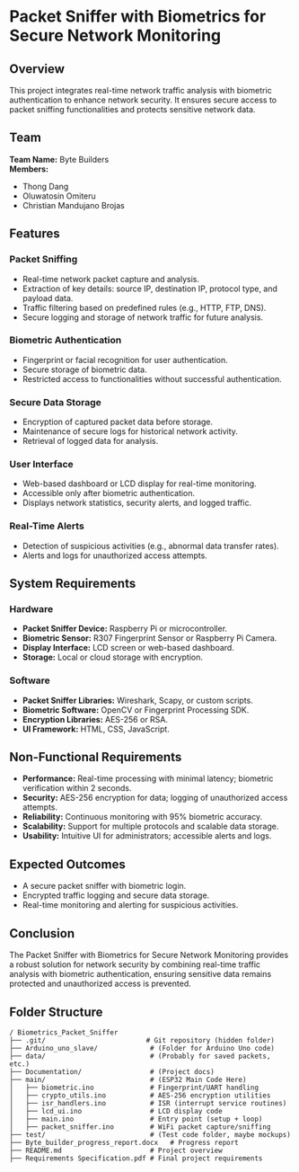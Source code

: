 # Packet Sniffer with Biometrics for Secure Network Monitoring

## Overview
This project integrates real-time network traffic analysis with biometric authentication to enhance network security. It ensures secure access to packet sniffing functionalities and protects sensitive network data.

## Team
**Team Name:** Byte Builders  
**Members:**  
- Thong Dang  
- Oluwatosin Omiteru  
- Christian Mandujano Brojas  

## Features

### Packet Sniffing
- Real-time network packet capture and analysis.
- Extraction of key details: source IP, destination IP, protocol type, and payload data.
- Traffic filtering based on predefined rules (e.g., HTTP, FTP, DNS).
- Secure logging and storage of network traffic for future analysis.

### Biometric Authentication
- Fingerprint or facial recognition for user authentication.
- Secure storage of biometric data.
- Restricted access to functionalities without successful authentication.

### Secure Data Storage
- Encryption of captured packet data before storage.
- Maintenance of secure logs for historical network activity.
- Retrieval of logged data for analysis.

### User Interface
- Web-based dashboard or LCD display for real-time monitoring.
- Accessible only after biometric authentication.
- Displays network statistics, security alerts, and logged traffic.

### Real-Time Alerts
- Detection of suspicious activities (e.g., abnormal data transfer rates).
- Alerts and logs for unauthorized access attempts.

## System Requirements

### Hardware
- **Packet Sniffer Device:** Raspberry Pi or microcontroller.
- **Biometric Sensor:** R307 Fingerprint Sensor or Raspberry Pi Camera.
- **Display Interface:** LCD screen or web-based dashboard.
- **Storage:** Local or cloud storage with encryption.

### Software
- **Packet Sniffer Libraries:** Wireshark, Scapy, or custom scripts.
- **Biometric Software:** OpenCV or Fingerprint Processing SDK.
- **Encryption Libraries:** AES-256 or RSA.
- **UI Framework:** HTML, CSS, JavaScript.

## Non-Functional Requirements
- **Performance:** Real-time processing with minimal latency; biometric verification within 2 seconds.
- **Security:** AES-256 encryption for data; logging of unauthorized access attempts.
- **Reliability:** Continuous monitoring with 95% biometric accuracy.
- **Scalability:** Support for multiple protocols and scalable data storage.
- **Usability:** Intuitive UI for administrators; accessible alerts and logs.

## Expected Outcomes
- A secure packet sniffer with biometric login.
- Encrypted traffic logging and secure data storage.
- Real-time monitoring and alerting for suspicious activities.

## Conclusion
The Packet Sniffer with Biometrics for Secure Network Monitoring provides a robust solution for network security by combining real-time traffic analysis with biometric authentication, ensuring sensitive data remains protected and unauthorized access is prevented.

## Folder Structure
```
/ Biometrics_Packet_Sniffer
├── .git/                         # Git repository (hidden folder)
├── Arduino_uno_slave/             # (Folder for Arduino Uno code)
├── data/                          # (Probably for saved packets, etc.)
├── Documentation/                 # (Project docs)
├── main/                          # (ESP32 Main Code Here)
│   ├── biometric.ino              # Fingerprint/UART handling
│   ├── crypto_utils.ino           # AES-256 encryption utilities
│   ├── isr_handlers.ino           # ISR (interrupt service routines)
│   ├── lcd_ui.ino                 # LCD display code
│   ├── main.ino                   # Entry point (setup + loop)
│   ├── packet_sniffer.ino         # WiFi packet capture/sniffing
├── test/                          # (Test code folder, maybe mockups)
├── Byte_builder_progress_report.docx   # Progress report
├── README.md                      # Project overview
├── Requirements Specification.pdf # Final project requirements

```